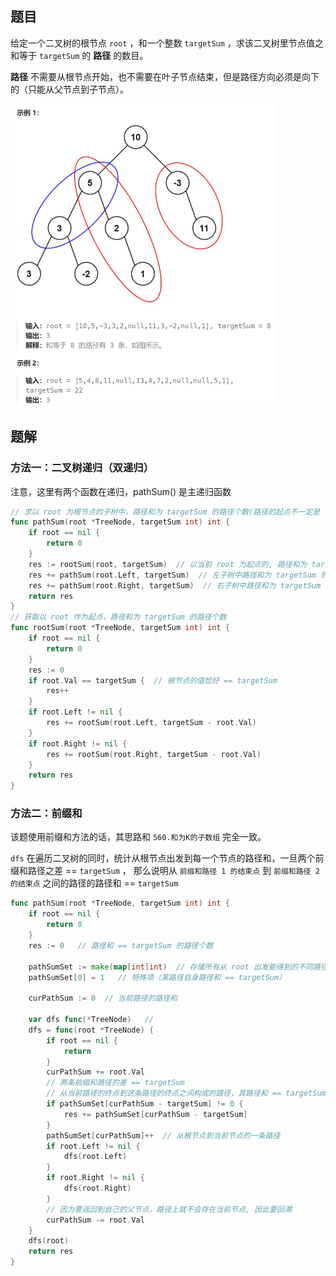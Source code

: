 ## 题目

给定一个二叉树的根节点 `root` ，和一个整数 `targetSum` ，求该二叉树里节点值之和等于 `targetSum` 的 **路径** 的数目。

**路径** 不需要从根节点开始，也不需要在叶子节点结束，但是路径方向必须是向下的（只能从父节点到子节点）。

<img src="13-437.路径总和III.assets/image-20240305214240041.png" alt="image-20240305214240041" style="zoom:50%;" />

## 题解

### 方法一：二叉树递归（双递归）

注意，这里有两个函数在递归，pathSum() 是主递归函数

```go
// 求以 root 为根节点的子树中，路径和为 targetSum 的路径个数(路径的起点不一定是 root )
func pathSum(root *TreeNode, targetSum int) int {
    if root == nil {
        return 0
    }
    res := rootSum(root, targetSum)  // 以当前 root 为起点的, 路径和为 targetSum 的路径个数
    res += pathSum(root.Left, targetSum)  // 左子树中路径和为 targetSum 的路径个数
    res += pathSum(root.Right, targetSum)  // 右子树中路径和为 targetSum 的路径个数
    return res
}
// 获取以 root 作为起点，路径和为 targetSum 的路径个数
func rootSum(root *TreeNode, targetSum int) int {
    if root == nil {
        return 0
    }
    res := 0
    if root.Val == targetSum {  // 根节点的值恰好 == targetSum
        res++
    }
    if root.Left != nil {
        res += rootSum(root.Left, targetSum - root.Val)
    }
    if root.Right != nil {
        res += rootSum(root.Right, targetSum - root.Val)
    }
    return res
}
```

### 方法二：前缀和

该题使用前缀和方法的话，其思路和 `560.和为K的子数组` 完全一致。

`dfs` 在遍历二叉树的同时，统计从根节点出发到每一个节点的路径和，一旦两个前缀和路径之差 == `targetSum` ， 那么说明从 `前缀和路径 1 的结束点` 到 `前缀和路径 2 的结束点` 之间的路径的路径和 == `targetSum`

```go
func pathSum(root *TreeNode, targetSum int) int {
    if root == nil {
        return 0
    }
    res := 0   // 路径和 == targetSum 的路径个数

    pathSumSet := make(map[int]int)  // 存储所有从 root 出发能得到的不同路径和的路径数量，即前缀和集合
    pathSumSet[0] = 1   // 特殊项（某路径自身路径和 == targetSum）

    curPathSum := 0  // 当前路径的路径和

    var dfs func(*TreeNode)   // 
    dfs = func(root *TreeNode) {
        if root == nil {
            return
        }
        curPathSum += root.Val
        // 两条前缀和路径的差 == targetSum
        // 从当前路径的终点到这条路径的终点之间构成的路径，其路径和 == targetSum
        if pathSumSet[curPathSum - targetSum] != 0 {  
            res += pathSumSet[curPathSum - targetSum]
        }
        pathSumSet[curPathSum]++  // 从根节点到当前节点的一条路径
        if root.Left != nil {
            dfs(root.Left)
        }
        if root.Right != nil {
            dfs(root.Right)
        }
        // 因为要返回到自己的父节点，路径上就不会存在当前节点, 因此要回溯
        curPathSum -= root.Val
    }
    dfs(root)
    return res
}
```

